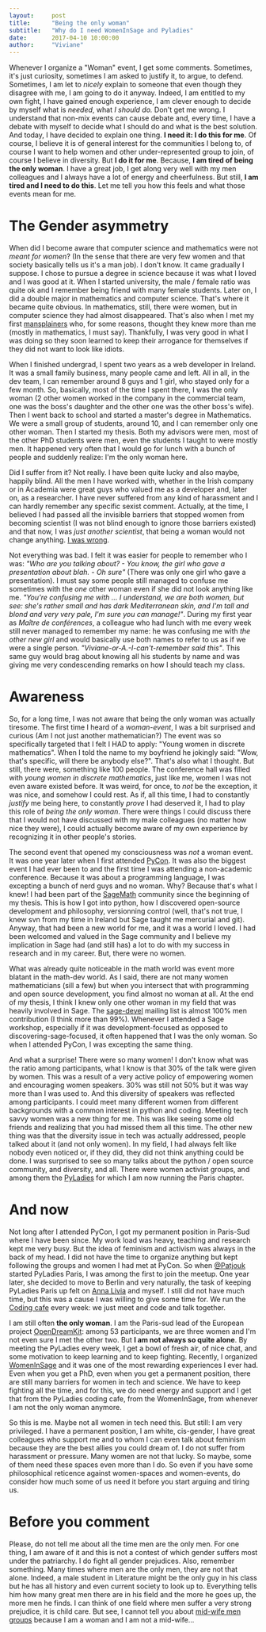```yaml
---
layout:     post
title:      "Being the only woman"
subtitle:   "Why do I need WomenInSage and Pyladies"
date:       2017-04-10 10:00:00
author:     "Viviane"
---
```


Whenever I organize a "Woman" event, I get some comments. Sometimes, it's just
curiosity, sometimes I am asked to justify it, to argue, to defend. Sometimes, I am
let to *nicely* explain to someone that even though they disagree with me, I am going 
to do it anyway. Indeed, I am entitled to my own fight, I have gained enough experience,
I am clever enough to decide by myself what is *needed*, what 
*I should do.* Don't get me wrong. I understand that non-mix events can cause debate and, every time,
I have a debate with myself to decide what I should do and what is the best solution.
And today, I have decided to explain one thing. **I need it: I do this for me**. Of course,
I believe it is of general interest for the communities I belong to, of course I want
to help women and other under-represented group to join, of course I believe in diversity. But **I do it for me**. 
Because, **I am tired of being the only woman**. I have a great job, 
I get along very well with my men colleagues and I always have a lot of energy and
cheerfulness. But still, **I am tired and I need to do this**. Let me tell you how this feels
and what those events mean for me.

# The Gender asymmetry 

When did I become aware that computer science and mathematics were not *meant for women*? 
(In the sense that there are very few women and that society basically tells
us it's a man job). I don't know. It came gradually I suppose. I chose to pursue a degree in science
because it was what I loved and I was good at it. When I started university, the male / 
female ratio was quite ok and I remember being friend with many female students.
Later on, I did a double major in mathematics and computer science. That's where it
became quite obvious. In mathematics, still, there were women, but in computer science
they had almost disappeared. That's also when I met my first [mansplainers](http://www.madmoizelle.com/mansplaining-explications-169296)
who, for some reasons, thought they knew more than me (mostly in mathematics, I must say). 
Thankfully, I was very good in what I was doing so they soon learned to keep their arrogance
for themselves if they did not want to look like idiots.

When I finished undergrad, I spent two years as a web developer in Ireland. It was a small
family business, many people came and left. All in all, in the dev team, I can remember around
8 guys and 1 girl, who stayed only for a few month. So, basically, most of the time I
spent there, I was the only woman (2 other women worked in the company in the commercial team,
one was the boss's daughter and the other one was the other boss's wife). Then I
went back to school and started a master's degree in Mathematics. We were a small group
of students, around 10, and I can remember only one other woman. Then I started my thesis.
Both my advisors were men, most of the other PhD students were men, even the students
I taught to were mostly men. It happened very often that I would go for lunch with a bunch of
people and suddenly realize: I'm the only woman here.

Did I suffer from it? Not really. I have been quite lucky and also maybe, happily
blind. All the men I have worked with, whether in the Irish company or in Academia
were great guys who valued me as a developer and, later on, as a researcher. I have
never suffered from any kind of harassment and I can hardly remember any specific sexist
comment. Actually, at the time, I believed I had passed all the invisible barriers
that stopped women from becoming scientist (I was not blind enough to ignore those
barriers existed) and that now, I was *just another scientist*, that being a woman
would not change anything. [I was wrong](http://blogs.lse.ac.uk/impactofsocialsciences/2016/03/08/gender-bias-in-academe-an-annotated-bibliography/).

Not everything was bad. I felt it was easier for people to remember who I was: 
*"Who are you talking about? - You know, the girl who gave a presentation about blah. - Oh sure"*
(There was only one girl who gave a presentation). I must say some people
still managed to confuse me sometimes with the *one* other woman even if she did not look anything
like me. *"You're confusing me with ... I understand, we are both women, but see:
she's rather small and has dark Mediterranean skin, and I'm tall and blond and very very pale, I'm sure you can
manage!"*. During my first year as *Maître de conférences*, a colleague who had lunch
with me every week still never managed to remember my name: he was confusing me with *the other new girl*
and would basically use both names to refer to us as if we were a single person. *"Viviane-or-A.-I-can't-remember
said this"*. This same guy would brag about knowing all his students by name and was
giving me very condescending remarks on how I should teach my class.

# Awareness

So, for a long time, I was not aware that being the only woman was actually tiresome.
The first time I heard of a *woman-event*, I was a bit surprised and curious (Am I not just another mathematician?)
The event was so specifically targeted that I felt I HAD to apply: "Young women in discrete
mathematics". When I told the name to my boyfriend he jokingly said: "Wow, that's specific,
will there be anybody else?". That's also what I thought. But still, there were, something
like 100 people. The conference hall was filled with *young women in discrete mathematics*, just
like me, women I was not even aware existed before. It was weird, for once, to *not* be the exception, 
it was nice, and somehow I could rest. As if, all this time, I had to constantly *justify*
me being here, to constantly *prove* I had deserved it, I had to play this role of *being the only woman*.
There were things I could discuss there that I would not have discussed with my male colleagues
(no matter how nice they were), I could actually become aware of my own experience
by recognizing it in other people's stories.

The second event that opened my consciousness was *not* a woman event. It was one year
later when I first attended [PyCon](https://en.wikipedia.org/wiki/Python_Conference).
It was also the biggest event I had ever been to and the first time I was attending 
a non-academic conference. Because it was about a programming language, I was excepting
a bunch of nerd guys and no woman. Why? Because that's what I knew! I had been part
of the [SageMath](http://www.sagemath.org/) community since the beginning of my thesis.
This is how I got into python, how I discovered open-source development and philosophy, versionning
control (well, that's not true, I knew svn from my time in Ireland but Sage taught me mercurial and git). 
Anyway, that had been a new world for me, and it was a world I loved. I had been welcomed and valued
in the Sage community and I believe my implication in Sage had (and still has) a lot to do with my 
success in research and in my career. But, there were no women.

What was already quite noticeable in the math world was event more blatant in the math-dev
world. As I said, there are not many women mathematicians (sill a few) but when you intersect that
with programming and open source development, you find almost no woman at all. At
the end of my thesis, I think I knew only one other woman in my field that was heavily involved
in Sage. The [sage-devel](https://groups.google.com/forum/#!forum/sage-devel) mailing list
is almost 100% men contribution (I think more than 99%). Whenever I attended a Sage 
workshop, especially if it was development-focused as opposed to discovering-sage-focused,
it often happened that I was the only woman. So when I attended PyCon, I was excepting
the same thing.

And what a surprise! There were so many women! I don't know what was the ratio among participants,
what I know is that 30% of the talk were given by women. This was a result of a very
active policy of empowering women and encouraging women speakers. 30% was still not 
50% but it was way more than I was used to. And this diversity of speakers was reflected
among participants. I could meet many different women from different backgrounds 
with a common interest in python and coding. Meeting tech savvy women was a new thing
for me. This was like seeing some old friends and realizing that you had missed them
all this time. The other new thing was that the diversity issue in tech was actually
addressed, people talked about it (and not only women). In my field, I had always 
felt like nobody even noticed or, if they did, they did not think anything could be done.
I was surprised to see so many talks about the python / open source community, 
and diversity, and all. There were women activist groups, and among them the [PyLadies](http://www.pyladies.com/)
for which I am now running the Paris chapter.

# And now

Not long after I attended PyCon, I got my permanent position in Paris-Sud where I
have been since. My work load was heavy, teaching and research kept me very busy.
But the idea of feminism and activism was always in the back of my head. I did not
have the time to organize anything but kept following the groups and women I had met
at PyCon. So when [@Patjouk](https://twitter.com/Patjouk) started PyLadies Paris, I
was among the first to join the meetup. One year later, she decided to move to Berlin
and very naturally, the task of keeping PyLadies Paris up felt on [Anna Livia](https://twitter.com/anna_livia)
and myself. I still did not have much time, but this was a cause I was willing to give
some time for. We run the [Coding cafe](https://www.meetup.com/fr-FR/PyLadies-Paris/) 
every week: we just meet and code and talk together.

I am still often **the only woman**. I am the Paris-sud lead of the European project
[OpenDreamKit](http://opendreamkit.org/): among 53 participants, we are three women
and I'm not even sure I met the other two. But **I am not always so quite alone**.
By meeting the PyLadies every week, I get a bowl of fresh air, of nice chat, and some
motivation to keep learning and to keep fighting. Recently, I organized [WomenInSage](http://opendreamkit.org/2017/04/06/WomenInSage/)
and it was one of the most rewarding experiences I ever had. Even when you get a PhD, even
when you get a permanent position, there are still many barriers for women in tech and science.
We have to keep fighting all the time, and for this, we do need energy and support
and I get that from the PyLadies coding cafe, from the WomenInSage, from whenever
I am not the only woman anymore.

So this is me. Maybe not all women in tech need this. But still: I am very privileged.
I have a permanent position, I am white, cis-gender, I have great colleagues who support me and 
to whom I can even talk about feminism because they are the best allies you could dream of.
I do not suffer from harassment or pressure. Many women are not that lucky. So maybe,
some of them need these spaces even more than I do. So even if you have some philosophical
reticence against women-spaces and women-events, do consider how much some of us 
need it before you start arguing and tiring us.

# Before you comment

Please, do not tell me about all the time men are the only men. For one thing, I
am aware of it and this is not a contest of which gender suffers most under the patriarchy. 
I do fight all gender prejudices. Also, remember something. Many times where men 
are the only men, they are not that alone. Indeed, a male student in Literature might
be the only guy in his class but he has all history and even current society to look up to.
Everything tells him how many great men there are in his field and the more he goes up,
the more men he finds. I can think of one field where men suffer a very strong prejudice, it
is child care. But see, I cannot tell you about [mid-wife men groups](http://www.osezlemix.fr/docs/osezlemetier/pdf/sage-femme_combine.pdf) because I am a woman
and I am not a mid-wife...




